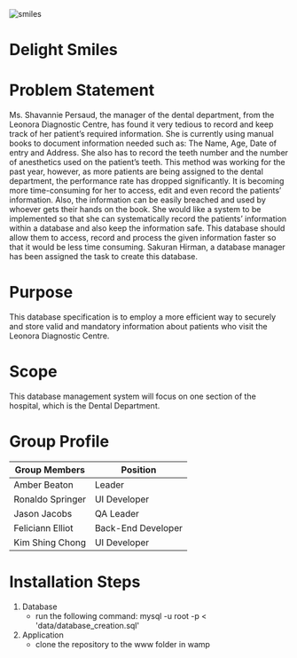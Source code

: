 <img src="http://www.femalefirst.co.uk/image-library/land/500/h/healthy-smile-teeth_10,11.jpg" alt="smiles">

# Delight Smiles

# Problem Statement
Ms. Shavannie Persaud, the manager of the dental department, from the Leonora Diagnostic Centre, has found it very tedious to record and keep track of her patient’s required information. She is currently using manual books to document information needed such as: The Name, Age, Date of entry and Address. She also has to record the teeth number and the number of anesthetics used on the patient’s teeth. This method was working for the past year, however, as more patients are being assigned to the dental department, the performance rate has dropped significantly. It is becoming more time-consuming for her to access, edit and even record the patients’ information. Also, the information can be easily breached and used by whoever gets their hands on the book.
She would like a system to be implemented so that she can systematically record the patients’ information within a database and also keep the information safe. This database should allow them to access, record and process the given information faster so that it would be less time consuming. Sakuran Hirman, a database manager has been assigned the task to create this database.

# Purpose
This database specification is to employ a more efficient way to securely and store valid and mandatory information about patients who visit the Leonora Diagnostic Centre.

# Scope
This database management system will focus on one section of the hospital, which is the Dental Department.

# Group Profile
Group Members | Position 
------------- | ---------
Amber Beaton | Leader
Ronaldo Springer | UI Developer
Jason Jacobs |  QA Leader
Feliciann Elliot | Back-End Developer
Kim Shing Chong | UI Developer

# Installation Steps
1) Database    
   * run the following command:
     mysql -u root -p < 'data/database_creation.sql'
2) Application 
   * clone the repository to the www folder in wamp
